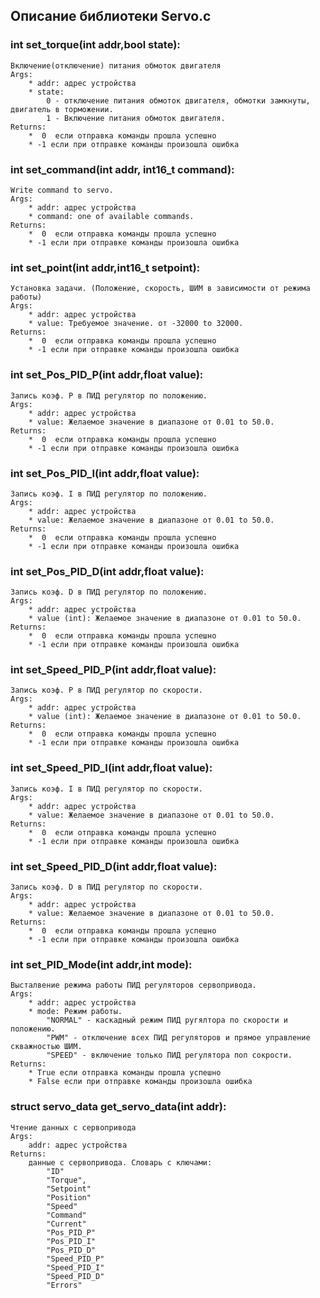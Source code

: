 Описание библиотеки Servo.c
-------

### int set_torque(int addr,bool state):
    Включение(отключение) питания обмоток двигателя
    Args:      
        * addr: адрес устройства            
        * state: 
            0 - отключение питания обмоток двигателя, обмотки замкнуты, двигатель в торможении. 
            1 - Включение питания обмоток двигателя. 
    Returns:
        *  0  если отправка команды прошла успешно
        * -1 если при отправке команды произошла ошибка


### int set_command(int addr, int16_t command):
    Write command to servo.
    Args:
        * addr: адрес устройства 
        * command: one of available commands. 
    Returns:
        *  0  если отправка команды прошла успешно
        * -1 если при отправке команды произошла ошибка


### int set_point(int addr,int16_t setpoint):
    Установка задачи. (Положение, скорость, ШИМ в зависимости от режима работы)
    Args:
        * addr: адрес устройства 
        * value: Требуемое значение. от -32000 to 32000. 
    Returns:
        *  0  если отправка команды прошла успешно
        * -1 если при отправке команды произошла ошибка


### int set_Pos_PID_P(int addr,float value):
    Запись коэф. P в ПИД регулятор по положению.
    Args:
        * addr: адрес устройства 
        * value: Желаемое значение в диапазоне от 0.01 to 50.0. 
    Returns:
        *  0  если отправка команды прошла успешно
        * -1 если при отправке команды произошла ошибка


### int set_Pos_PID_I(int addr,float value):
    Запись коэф. I в ПИД регулятор по положению.
    Args:
        * addr: адрес устройства 
        * value: Желаемое значение в диапазоне от 0.01 to 50.0. 
    Returns:
        *  0  если отправка команды прошла успешно
        * -1 если при отправке команды произошла ошибка


### int set_Pos_PID_D(int addr,float value):
    Запись коэф. D в ПИД регулятор по положению.
    Args:
        * addr: адрес устройства 
        * value (int): Желаемое значение в диапазоне от 0.01 to 50.0. 
    Returns:
        *  0  если отправка команды прошла успешно
        * -1 если при отправке команды произошла ошибка


### int set_Speed_PID_P(int addr,float value):
    Запись коэф. P в ПИД регулятор по скорости.
    Args:
        * addr: адрес устройства 
        * value (int): Желаемое значение в диапазоне от 0.01 to 50.0. 
    Returns:
        *  0  если отправка команды прошла успешно
        * -1 если при отправке команды произошла ошибка


### int set_Speed_PID_I(int addr,float value):
    Запись коэф. I в ПИД регулятор по скорости.
    Args:
        * addr: адрес устройства 
        * value: Желаемое значение в диапазоне от 0.01 to 50.0. 
    Returns:
        *  0  если отправка команды прошла успешно
        * -1 если при отправке команды произошла ошибка


### int set_Speed_PID_D(int addr,float value):
    Запись коэф. D в ПИД регулятор по скорости.
    Args:
        * addr: адрес устройства 
        * value: Желаемое значение в диапазоне от 0.01 to 50.0. 
    Returns:
        *  0  если отправка команды прошла успешно
        * -1 если при отправке команды произошла ошибка


### int set_PID_Mode(int addr,int mode):
    Высталвение режима работы ПИД регуляторов сервопривода.
    Args:
        * addr: адрес устройства 
        * mode: Режим работы.
            "NORMAL" - каскадный режим ПИД ругялтора по скорости и положению.
            "PWM" - отключение всех ПИД регуляторов и прямое управление скважностью ШИМ.
            "SPEED" - включение только ПИД регулятора поп сокрости.                  
    Returns:
        * True если отправка команды прошла успешно
        * False если при отправке команды произошла ошибка


### struct servo_data get_servo_data(int addr):
    Чтение данных с сервопривода
    Args:
        addr: адрес устройства 
    Returns:
        данные с сервопривода. Словарь с ключами:
            "ID"
            "Torque", 
            "Setpoint" 
            "Position" 
            "Speed" 
            "Command" 
            "Current" 
            "Pos_PID_P" 
            "Pos_PID_I" 
            "Pos_PID_D" 
            "Speed_PID_P" 
            "Speed_PID_I" 
            "Speed_PID_D" 
            "Errors"

